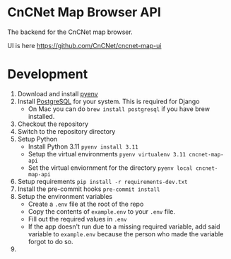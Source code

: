 # CnCNet Map Browser API

The backend for the CnCNet map browser.

UI is here https://github.com/CnCNet/cncnet-map-ui


# Development

1. Download and install [pyenv](https://github.com/pyenv/pyenv)
2. Install [PostgreSQL](https://www.postgresql.org/) for your system. This is required for Django
   - On Mac you can do `brew install postgresql` if you have brew installed.
3. Checkout the repository
4. Switch to the repository directory
5. Setup Python
   - Install Python 3.11 `pyenv install 3.11`
   - Setup the virtual environments `pyenv virtualenv 3.11 cncnet-map-api`
   - Set the virtual enviornment for the directory `pyenv local cncnet-map-api`
6. Setup requirements `pip install -r requirements-dev.txt`
7. Install the pre-commit hooks `pre-commit install`
8. Setup the environment variables
   - Create a `.env` file at the root of the repo
   - Copy the contents of `example.env` to your `.env` file.
   - Fill out the required values in `.env`
   - If the app doesn't run due to a missing required variable, add said variable to `example.env` because the person
   who made the variable forgot to do so.
9.
